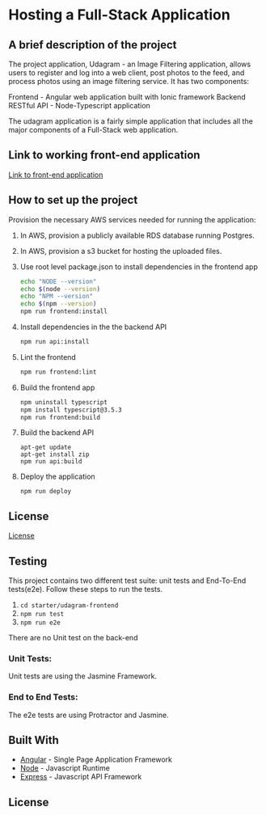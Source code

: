 # Hosting a Full-Stack Application

## A brief description of the project

The project application, Udagram - an Image Filtering application, allows users to register and log into a web client, post photos to the feed, and process photos using an image filtering service. It has two components:

Frontend - Angular web application built with Ionic framework
Backend RESTful API - Node-Typescript application

The udagram application is a fairly simple application that includes all the major components of a Full-Stack web application.

## Link to working front-end application

[Link to front-end application](http://myawsbucket-2028006.s3-website-us-west-1.amazonaws.com/)

## How to set up the project

Provision the necessary AWS services needed for running the application:

1. In AWS, provision a publicly available RDS database running Postgres. 

2. In AWS, provision a s3 bucket for hosting the uploaded files.

3. Use root level package.json to install dependencies in the frontend app
    ```bash
    echo "NODE --version" 
    echo $(node --version)
    echo "NPM --version" 
    echo $(npm --version)
    npm run frontend:install
    ```
4. Install dependencies in the the backend API        
    ```bash
    npm run api:install
    ```
5. Lint the frontend
    ```bash
    npm run frontend:lint
    ```

6. Build the frontend app
    ```bash
    npm uninstall typescript
    npm install typescript@3.5.3
    npm run frontend:build
    ```
7. Build the backend API      
    ```
    apt-get update
    apt-get install zip
    npm run api:build
    ```
8. Deploy the application
    ```
    npm run deploy
    ```

## License

[License](LICENSE.txt)

## Testing

This project contains two different test suite: unit tests and End-To-End tests(e2e). Follow these steps to run the tests.

1. `cd starter/udagram-frontend`
1. `npm run test`
1. `npm run e2e`

There are no Unit test on the back-end

### Unit Tests:

Unit tests are using the Jasmine Framework.

### End to End Tests:

The e2e tests are using Protractor and Jasmine.

## Built With

- [Angular](https://angular.io/) - Single Page Application Framework
- [Node](https://nodejs.org) - Javascript Runtime
- [Express](https://expressjs.com/) - Javascript API Framework

## License